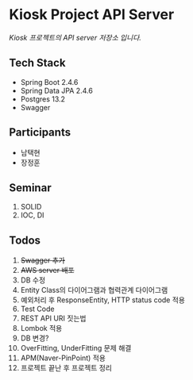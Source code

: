 # Kiosk Project API Server
*Kiosk 프로젝트의 API server 저장소 입니다.*

## Tech Stack
* Spring Boot 2.4.6
* Spring Data JPA 2.4.6
* Postgres 13.2
* Swagger

## Participants
* 남택현
* 장정훈

## Seminar
1. SOLID
2. IOC, DI

## Todos
1. ~~Swagger 추가~~
2. ~~AWS server 배포~~
3. DB 수정
3. Entity Class의 다이어그램과 협력관계 다이어그램 
4. 예외처리 후 ResponseEntity, HTTP status code 적용
5. Test Code
6. REST API URI 짓는법
7. Lombok 적용
8. DB 변경?
9. OverFitting, UnderFitting 문제 해결
10. APM(Naver-PinPoint) 적용
11. 프로젝트 끝난 후 프로젝트 정리

